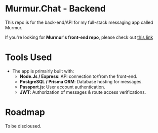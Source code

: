 # Murmur.Chat - Backend 

This repo is for the back-end/API for my full-stack messaging app called Murmur.

If you're looking for **Murmur's front-end repo**, please check out [this link](https://github.com/NewRedRoses/murmur-frontend)

# Tools Used

- The app is primairly built with: 
  - **Node.Js / Express**: API connection to/from the front-end.
  - **PostgreSQL / Prisma ORM**: Database hosting for messages.
  - **Passport.js**: User account authentication.
  - **JWT**:  Authorization of messages & route access verifications.

# Roadmap 

To be discloused. 
